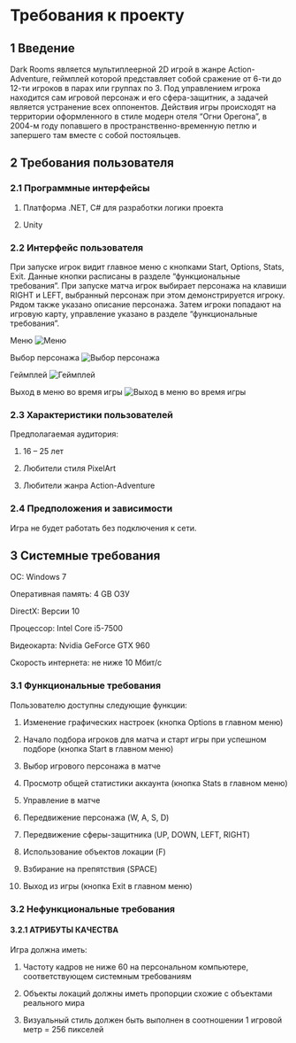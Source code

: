 ﻿# Требования к проекту
## 1 Введение
Dark Rooms является мультиплеерной 2D игрой в жанре Action-Adventure, геймплей которой представляет собой сражение от 6-ти до 12-ти игроков в парах или группах по 3. Под управлением игрока находится сам игровой персонаж и его сфера-защитник, а задачей является устранение всех оппонентов. Действия игры происходят на территории оформленного в стиле модерн отеля “Огни Орегона”, в 2004-м году попавшего в пространственно-временную петлю и запершего там вместе с собой постояльцев.
## 2 Требования пользователя
### 2.1	 Программные интерфейсы
1. Платформа .NET, C# для разработки логики проекта

1. Unity
### 2.2 Интерфейс пользователя
При запуске игрок видит главное меню с кнопками Start, Options, Stats, Exit. Данные кнопки расписаны в разделе “функциональные требования”. При запуске матча игрок выбирает персонажа на клавиши RIGHT и LEFT, выбранный персонаж при этом демонстрируется игроку. Рядом также указано описание персонажа. Затем игроки попадают на игровую карту, управление указано в разделе “функциональные требования”.

Меню
![Меню](https://github.com/FieryBird1504/ToDaTS/blob/master/Mockups/1.jpg?raw=true)

Выбор персонажа
![Выбор персонажа](https://github.com/FieryBird1504/ToDaTS/blob/master/Mockups/2.jpg?raw=true)

Геймплей
![Геймплей](https://github.com/FieryBird1504/ToDaTS/blob/master/Mockups/3.jpg?raw=true)

Выход в меню во время игры
![Выход в меню во время игры](https://github.com/FieryBird1504/ToDaTS/blob/master/Mockups/4.jpg?raw=true)

### 2.3 Характеристики пользователей
Предполагаемая аудитория:

1. 16 – 25 лет

1. Любители стиля PixelArt

1. Любители жанра Action-Adventure
### 2.4 Предположения и зависимости
Игра не будет работать без подключения к сети.
## 3 Системные требования
ОС: Windows 7

Оперативная память: 4 GB ОЗУ

DirectX: Версии 10

Процессор: Intel Core i5-7500

Видеокарта: Nvidia GeForce GTX 960

Скорость интернета: не ниже 10 Мбит/с
### 3.1 Функциональные требования
Пользователю доступны следующие функции:

1. Изменение графических настроек (кнопка Options в главном меню)

1. Начало подбора игроков для матча и старт игры при успешном подборе (кнопка Start в главном меню)

1. Выбор игрового персонажа в матче

1. Просмотр общей статистики аккаунта (кнопка Stats в главном меню)

1. Управление в матче

1. Передвижение персонажа (W, A, S, D)

1. Передвижение сферы-защитника (UP, DOWN, LEFT, RIGHT)

1. Использование объектов локации (F)

1. Взбирание на препятствия (SPACE)

1. Выход из игры (кнопка Exit в главном меню)
### 3.2 Нефункциональные требования
#### 3.2.1 АТРИБУТЫ КАЧЕСТВА
Игра должна иметь:

1. Частоту кадров не ниже 60 на персональном компьютере, соответствующем системным требованиям

1. Объекты локаций должны иметь пропорции схожие с объектами реального мира

1. Визуальный стиль должен быть выполнен в соотношении 1 игровой метр = 256 пикселей